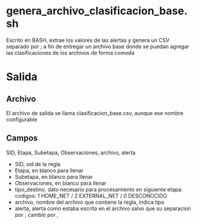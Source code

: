 # genera_archivo_clasificacion_base.sh

Escrito en BASH, extrae los valores de las alertas y genera un CSV separado por ; a fin de entregar un 
archivo base donde se puedan agregar las clasificaciones de los archivos de forma comoda

# Salida
## Archivo
El archivo de salida se llama clasificacion_base.csv, aunque ese nombre configurable

## Campos
SID, Etapa, Subetapa, Observaciones, archivo, alerta
- SID, sid de la regla
- Etapa, en blanco para llenar
- Subetapa, en blanco para llenar
- Observaciones, en blanco para llenar
- tipo_destino, dato necesario para procesamiento en siguiente etapa. codigos: 1 HOME_NET / 2 EXTERNAL_NET / 0 DESCONOCIDO
- archivo, nombre del archivo que contiene la regla, indica tipo
- alerta, alerta como estaba escrita en el archivo salvo que su separacion por ; cambió por ,

